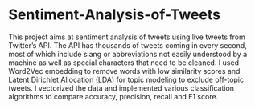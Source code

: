 # Sentiment-Analysis-of-Tweets

This project aims at sentiment analysis of tweets using live tweets from Twitter’s API. The API has thousands of tweets coming in every second, most of which include slang or abbreviations not easily understood by a machine as well as special characters that need to be cleaned. I used Word2Vec embedding to remove words with low similarity scores and Latent Dirichlet Allocation (LDA) for topic modeling to exclude off-topic tweets. I vectorized the data and implemented various classification algorithms to compare accuracy, precision, recall and F1 score.
